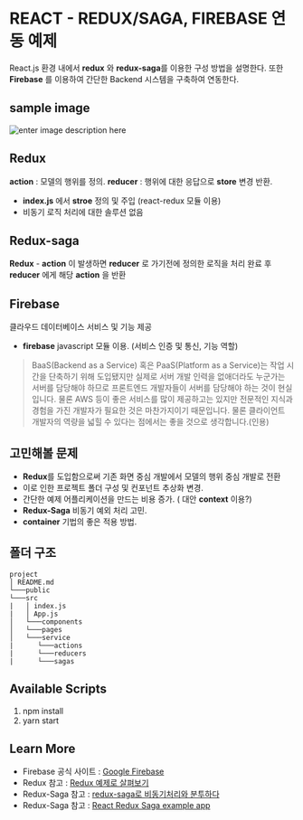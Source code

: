 
# REACT - REDUX/SAGA, FIREBASE 연동 예제

React.js 환경 내에서 **redux** 와 **redux-saga**를 이용한 구성 방법을 설명한다.
또한 **Firebase** 를 이용하여 간단한 Backend 시스템을 구축하여 연동한다.

## sample image
![enter image description here](https://raw.githubusercontent.com/seniya/firebase-example-1/master/src/assets/firebase-example-1.PNG)


## Redux

**action** :  모델의 행위를 정의.
**reducer** : 행위에 대한 응답으로 **store** 변경 반환.
- **index.js** 에서 **stroe** 정의 및 주입 (react-redux 모듈 이용)
- 비동기 로직 처리에 대한 솔루션 없음

## Redux-saga

**Redux** - **action** 이 발생하면 **reducer** 로 가기전에 정의한 로직을 처리
완료 후 **reducer** 에게 해당 **action** 을 반환

## Firebase

클라우드 데이터베이스 서비스 및 기능 제공
- **firebase** javascript 모듈 이용. (서비스 인증 및 통신, 기능 역할)

>BaaS(Backend as a Service) 혹은 PaaS(Platform as a Service)는 작업 시간을 단축하기 위해 도입됐지만 실제로 서버 개발 인력을 없애더라도 누군가는 서버를 담당해야 하므로 프론트엔드 개발자들이 서버를 담당해야 하는 것이 현실입니다. 물론 AWS 등이 좋은 서비스를 많이 제공하고는 있지만 전문적인 지식과 경험을 가진 개발자가 필요한 것은 마찬가지이기 때문입니다. 물론 클라이언트 개발자의 역량을 넓힐 수 있다는 점에서는 좋을 것으로 생각합니다.(인용)

## 고민해볼 문제

- **Redux**를 도입함으로써 기존 화면 중심 개발에서 모델의 행위 중심 개발로 전환
- 이로 인한 프로젝트 폴더 구성 및 컨포넌트 추상화 변경.
- 간단한 예제 어플리케이션을 만드는 비용 증가. ( 대안 **context** 이용?)
- **Redux-Saga** 비동기 예외 처리 고민.
- **container** 기법의 좋은 적용 방법.

## 폴더 구조
```
project
│ README.md
└───public 
└───src
|   │ index.js
|   │ App.js
│   └───components
│   └───pages
│   └───service
|      └───actions
|      └───reducers
|      └───sagas
```


## Available Scripts

1. npm install
2. yarn start


## Learn More
- Firebase 공식 사이트 : [Google Firebase](https://console.firebase.google.com/)
- Redux 참고  : [Redux 예제로 살펴보기](https://beomy.tistory.com/35)
- Redux-Saga 참고 : [redux-saga로 비동기처리와 분투하다](https://github.com/reactkr/learn-react-in-korean/blob/master/translated/deal-with-async-process-by-redux-saga.md)
- Redux-Saga 참고 : [React Redux Saga example app](https://medium.com/@lavitr01051977/make-your-first-call-to-api-using-redux-saga-15aa995df5b6)
